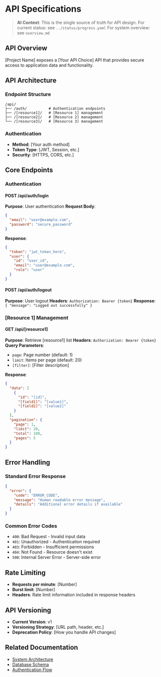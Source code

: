 # API Specifications

> **AI Context**: This is the single source of truth for API design.
> For current status: see `../status/progress.yaml`
> For system overview: see `overview.md`

## API Overview

[Project Name] exposes a [Your API Choice] API that provides secure access to application data and functionality.

## API Architecture

### Endpoint Structure

```
/api/
├── /auth/          # Authentication endpoints
├── /[resource1]/   # [Resource 1] management
├── /[resource2]/   # [Resource 2] management
└── /[resource3]/   # [Resource 3] management
```

### Authentication

- **Method**: [Your auth method]
- **Token Type**: [JWT, Session, etc.]
- **Security**: [HTTPS, CORS, etc.]

## Core Endpoints

### Authentication

#### POST /api/auth/login
**Purpose**: User authentication
**Request Body**:
```json
{
  "email": "user@example.com",
  "password": "secure_password"
}
```
**Response**:
```json
{
  "token": "jwt_token_here",
  "user": {
    "id": "user_id",
    "email": "user@example.com",
    "role": "user"
  }
}
```

#### POST /api/auth/logout
**Purpose**: User logout
**Headers**: `Authorization: Bearer {token}`
**Response**: `{ "message": "Logged out successfully" }`

### [Resource 1] Management

#### GET /api/[resource1]
**Purpose**: Retrieve [resource1] list
**Headers**: `Authorization: Bearer {token}`
**Query Parameters**:
- `page`: Page number (default: 1)
- `limit`: Items per page (default: 20)
- `[filter]`: [Filter description]

**Response**:
```json
{
  "data": [
    {
      "id": "[id]",
      "[field1]": "[value1]",
      "[field2]": "[value2]"
    }
  ],
  "pagination": {
    "page": 1,
    "limit": 20,
    "total": 100,
    "pages": 5
  }
}
```

## Error Handling

### Standard Error Response
```json
{
  "error": {
    "code": "ERROR_CODE",
    "message": "Human readable error message",
    "details": "Additional error details if available"
  }
}
```

### Common Error Codes
- `400`: Bad Request - Invalid input data
- `401`: Unauthorized - Authentication required
- `403`: Forbidden - Insufficient permissions
- `404`: Not Found - Resource doesn't exist
- `500`: Internal Server Error - Server-side error

## Rate Limiting

- **Requests per minute**: [Number]
- **Burst limit**: [Number]
- **Headers**: Rate limit information included in response headers

## API Versioning

- **Current Version**: v1
- **Versioning Strategy**: [URL path, header, etc.]
- **Deprecation Policy**: [How you handle API changes]

## Related Documentation

- [System Architecture](overview.md)
- [Database Schema](database.md)
- [Authentication Flow](auth.md)